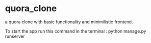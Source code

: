 # quora_clone
a quora clone with basic functionality and minimilistic frontend.

To start the app run this command in the terminal : 
python manage.py runserver

